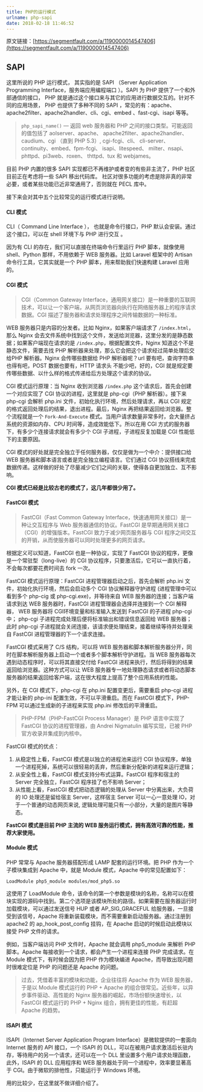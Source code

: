 ```yaml
---
title: PHP的运行模式
urlname: php-sapi
date: 2018-02-18 11:46:52
---
```

原文链接：[https://segmentfault.com/a/1190000014547406](https://segmentfault.com/a/1190000014547406)

## SAPI
这里所说的 PHP 运行模式， 其实指的是 SAPI （Server Application Programming Interface，服务端应用编程端口 ）。SAPI 为 PHP 提供了一个和外部通信的接口， PHP 就是通过这个接口来与其它的应用进行数据交互的。针对不同的应用场景， PHP 也提供了多种不同的 SAPI ，常见的有：apache、apache2filter、apache2handler、cli、cgi、embed 、fast-cgi、isapi 等等。 

> `php_sapi_name()` — 返回 web 服务器和 PHP 之间的接口类型。可能返回的值包括了 aolserver、apache、 apache2filter、apache2handler、 caudium、cgi （直到 PHP 5.3）, cgi-fcgi、cli、 cli-server、 continuity、embed、fpm-fcgi、 isapi、litespeed、 milter、nsapi、 phttpd、pi3web、roxen、 thttpd、tux 和 webjames。

目前 PHP 内置的很多 SAPI 实现都已不再维护或者变的有些非主流了，PHP 社区目前正在考虑将一些 SAPI 移出代码库。 社区对很多功能的考虑是除非真的非常必要，或者某些功能已近非常通用了，否则就在 PECL 库中。

接下来会对其中五个比较常见的运行模式进行说明。
<!-- more -->
#### CLI 模式
CLI（ Command Line Interface ）， 也就是命令行接口，PHP 默认会安装。通过这个接口，可以在 shell 环境下与 PHP 进行交互 。

因为有 CLI 的存在，我们可以直接在终端命令行里运行 PHP 脚本，就像使用 shell、Python 那样，不用依赖于 WEB 服务器。比如 Laravel 框架中的 Artisan 命令行工具，它其实就是一个 PHP 脚本，用来帮助我们快速构建 Laravel 应用的。

#### CGI 模式
> CGI（Common Gateway Interface，通用网关接口）是一种重要的互联网技术，可以让一个客户端，从网页浏览器向执行在网络服务器上的程序请求数据。CGI 描述了服务器和请求处理程序之间传输数据的一种标准。

WEB 服务器只是内容的分发者。比如 Nginx，如果客户端请求了 `/index.html`，那么 Nginx 会去文件系统中找到这个文件，发送给浏览器，这里分发的是静态数据；如果客户端现在请求的是 `/index.php`，根据配置文件，Nginx 知道这个不是静态文件，需要去找 PHP 解析器来处理，那么它会把这个请求经过简单处理后交给PHP 解析器。Nginx 会传哪些数据给 PHP 解析器呢？url 要有吧，查询字符串也得有吧，POST 数据也要有，HTTP 请求头 不能少吧，好的，CGI 就是规定要传哪些数据、以什么样的格式传递给后方处理这个请求的协议。

CGI 模式运行原理：当 Nginx 收到浏览器 `/index.php` 这个请求后，首先会创建一个对应实现了 CGI 协议的进程，这里就是 php-cgi（PHP 解析器）。接下来 php-cgi 会解析 php.ini 文件，初始化执行环境，然后处理请求，再以 CGI 规定的格式返回处理后的结果，退出进程。最后，Nginx 再把结果返回给浏览器。整个流程就是一个 `Fork-And-Execute` 模式。当用户请求数量非常多时，会大量挤占系统的资源如内存、CPU 时间等，造成效能低下。所以在用 CGI 方式的服务器下，有多少个连接请求就会有多少个 CGI 子进程，子进程反复加载是 CGI 性能低下的主要原因。

CGI 模式的好处就是完全独立于任何服务器，仅仅是做为一个中介：提供接口给 WEB 服务器和脚本语言或者是完全独立编程语言。它们通过 CGI 协议搭线来完成数据传递。这样做的好处了尽量减少它们之间的关联，使得各自更加独立、互不影响。

**CGI 模式已经是比较古老的模式了，这几年都很少用了。**

#### FastCGI 模式
> FastCGI（Fast Common Gateway Interface，快速通用网关接口）是一种让交互程序与 Web 服务器通信的协议。FastCGI 是早期通用网关接口（CGI）的增强版本。FastCGI 致力于减少网页服务器与 CGI 程序之间交互的开销，从而使服务器可以同时处理更多的网页请求。

根据定义可以知道，FastCGI 也是一种协议，实现了 FastCGI 协议的程序，更像是一个常驻型（long-live）的 CGI 协议程序，只要激活后，它可以一直执行着，不会每次都要花费时间去 fork 一次。

FastCGI 模式运行原理：FastCGI 进程管理器启动之后，首先会解析 php.ini 文件，初始化执行环境，然后会启动多个 CGI 协议解释器守护进程 (进程管理中可以看到多个 php-cig 或 php-cgi.exe)，并等待来自 WEB 服务器的连接；当客户端请求到达 WEB 服务器时，FastCGI 进程管理器会选择并连接到一个 CGI 解释器， WEB 服务器将 CGI环境变量和标准输入发送到 FastCGI 的子进程 php-cgi 中； php-cgi 子进程完成处理后便将标准输出和错误信息返回给 WEB 服务器；此时 php-cgi 子进程就会关闭连接，该请求便处理结束，接着继续等待并处理来自 FastCGI 进程管理器的下一个请求连接。

FastCGI 模式采用了 C/S 结构，可以将 WEB 服务器和脚本解析服务器分开，同时在脚本解析服务器上启动一个或者多个脚本解析守护进程。当 WEB 服务器每次遇到动态程序时，可以将其直接交付给 FastCGI 进程来执行，然后将得到的结果返回给浏览器。这种方式可以让 WEB 服务器专一地处理静态请求或者将动态脚本服务器的结果返回给客户端，这在很大程度上提高了整个应用系统的性能。

另外，在 CGI 模式下，php-cgi 在 php.ini 配置变更后，需要重启 php-cgi 进程才能让新的 php-ini 配置生效，不可以平滑重启。而在 FastCGI 模式下，PHP-FPM 可以通过生成新的子进程来实现 php.ini 修改后的平滑重启。

> PHP-FPM（PHP-FastCGI Process Manager）是 PHP 语言中实现了 FastCGI 协议的进程管理器，由 Andrei Nigmatulin 编写实现，已被 PHP 官方收录并集成到内核中。

FastCGI 模式的优点：

1. 从稳定性上看，FastCGI 模式是以独立的进程池来运行 CGI 协议程序，单独一个进程死掉，系统可以很轻易的丢弃，然后重新分配新的进程来运行逻辑；
2. 从安全性上看，FastCGI 模式支持分布式运算。FastCGI 程序和宿主的 Server 完全独立，FastCGI 程序挂了也不影响 Server；
3. 从性能上看，FastCGI 模式把动态逻辑的处理从 Server 中分离出来，大负荷的 IO 处理还是留给宿主 Server，这样宿主 Server 可以一心一意处理 IO，对于一个普通的动态网页来说, 逻辑处理可能只有一小部分，大量的是图片等静态。

**FastCGI 模式是目前 PHP 主流的 WEB 服务运行模式，拥有高效可靠的性能，推荐大家使用。**

#### Module 模式
PHP 常常与 Apache 服务器搭配形成 LAMP 配套的运行环境。把 PHP 作为一个子模块集成到 Apache 中，就是 Module 模式，Apache 中的常见配置如下：
```
LoadModule php5_module modules/mod_php5.so
```
这使用了 LoadModule 命令，该命令的第一个参数是模块的名称，名称可以在模块实现的源码中找到。第二个选项是该模块所处的路径。如果需要在服务器运行时加载模块，可以通过发送信号 HUP 或者 AP_SIG_GRACEFUL 给服务器，一旦接受到该信号，Apache 将重新装载模块，而不需要重新启动服务器。通过注册到 apache2 的 ap_hook_post_config 挂钩，在 Apache 启动的时候启动此模块以接受 PHP 文件的请求。

例如，当客户端访问 PHP 文件时，Apache 就会调用 php5_module 来解析 PHP 脚本。Apache 每接收到一个请求，都会产生一个进程来连接 PHP 完成请求。在 Module 模式下，有时候会因为把 PHP 作为模块编进 Apache，而导致出现问题时很难定位是 PHP 的问题还是 Apache 的问题。

> 过去，凭借着丰富的模块和功能，企业往往将 Apache 作为 WEB 服务器，于是以 Module 模式运行的 PHP + Apache 的组合很常见。近些年，以异步事件驱动、高性能的 Nginx 服务器的崛起，市场份额快速增长，以 FastCGI 模式运行的 PHP + Nginx 组合，拥有更佳的性能，有赶超 Apache 的趋势。

#### ISAPI 模式
ISAPI（Internet Server Application Program Interface）是微软提供的一套面向 Internet 服务的 API 接口，一个 ISAPI 的 DLL，可以在被用户请求激活后长驻内存，等待用户的另一个请求，还可以在一个 DLL 里设置多个用户请求处理函数，此外，ISAPI 的 DLL 应用程序和 WEB 服务器处于同一个进程中，效率要显著高于 CGI。由于微软的排他性，只能运行于 Windows 环境。

用的比较少，在这里就不做详细介绍了。